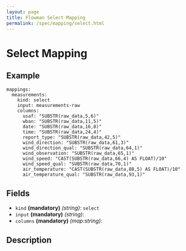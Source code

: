 ```yaml
---
layout: page
title: Flowman Select Mapping
permalink: /spec/mapping/select.html
---
```

# Select Mapping

## Example
```
mappings:
  measurements:
    kind: select
    input: measurements-raw
    columns:
      usaf: "SUBSTR(raw_data,5,6)"
      wban: "SUBSTR(raw_data,11,5)"
      date: "SUBSTR(raw_data,16,8)"
      time: "SUBSTR(raw_data,24,4)"
      report_type: "SUBSTR(raw_data,42,5)"
      wind_direction: "SUBSTR(raw_data,61,3)"
      wind_direction_qual: "SUBSTR(raw_data,64,1)"
      wind_observation: "SUBSTR(raw_data,65,1)"
      wind_speed: "CAST(SUBSTR(raw_data,66,4) AS FLOAT)/10"
      wind_speed_qual: "SUBSTR(raw_data,70,1)"
      air_temperature: "CAST(SUBSTR(raw_data,88,5) AS FLOAT)/10"
      air_temperature_qual: "SUBSTR(raw_data,93,1)"
```

## Fields
 * `kind` **(mandatory)** *(string)*: `select`
 * `input` **(mandatory)** *(string)*:
 * `columns` **(mandatory)** *(map:string)*:


## Description
